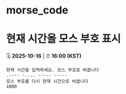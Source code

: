# morse_code
# 현재 시간을 모스 부호 표시
<!-- MORSE_TIME_START -->
🗓️ **2025-10-16** | ⏰ **16:00 (KST)**

```
현재 시간을 입력하세요. 모스 부호로 바꿉니다
.---- -.... ----- -----
모스 부호를 다시 현재 시간으로 바꿉니다
1600
```
<!-- MORSE_TIME_END -->
